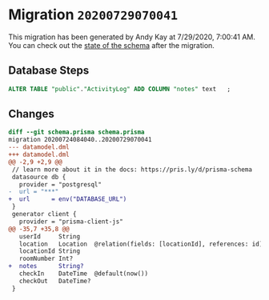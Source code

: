 # Migration `20200729070041`

This migration has been generated by Andy Kay at 7/29/2020, 7:00:41 AM.
You can check out the [state of the schema](./schema.prisma) after the migration.

## Database Steps

```sql
ALTER TABLE "public"."ActivityLog" ADD COLUMN "notes" text   ;
```

## Changes

```diff
diff --git schema.prisma schema.prisma
migration 20200724084040..20200729070041
--- datamodel.dml
+++ datamodel.dml
@@ -2,9 +2,9 @@
 // learn more about it in the docs: https://pris.ly/d/prisma-schema
 datasource db {
   provider = "postgresql"
-  url = "***"
+  url      = env("DATABASE_URL")
 }
 generator client {
   provider = "prisma-client-js"
@@ -35,7 +35,8 @@
   userId     String
   location   Location  @relation(fields: [locationId], references: id)
   locationId String
   roomNumber Int?
+  notes      String?
   checkIn    DateTime  @default(now())
   checkOut   DateTime?
 }
```


